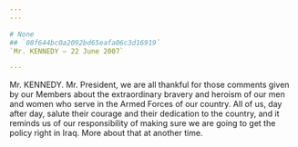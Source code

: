 ```yaml
---
---

# None
## `08f644bc0a2092bd65eafa06c3d16919`
`Mr. KENNEDY — 22 June 2007`

---
```



Mr. KENNEDY. Mr. President, we are all thankful for those comments 
given by our Members about the extraordinary bravery and heroism of our 
men and women who serve in the Armed Forces of our country. All of us, 
day after day, salute their courage and their dedication to the 
country, and it reminds us of our responsibility of making sure we are 
going to get the policy right in Iraq. More about that at another time.
